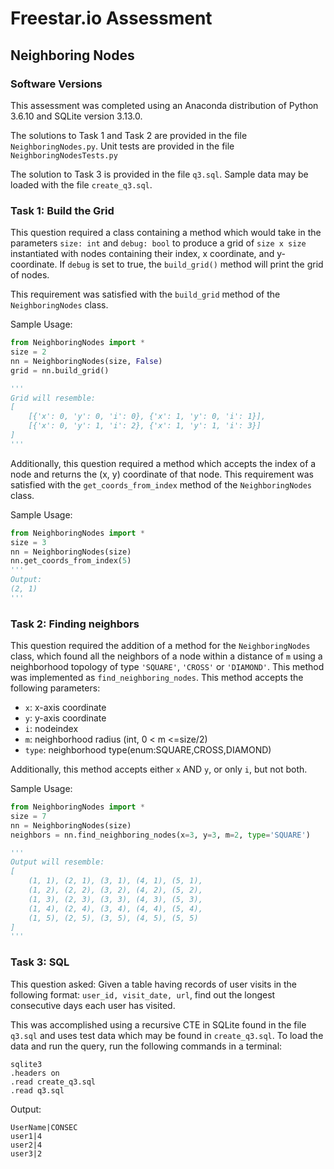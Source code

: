 # Freestar.io Assessment

## Neighboring Nodes

### Software Versions

This assessment was completed using an Anaconda distribution of Python 3.6.10 and SQLite version 3.13.0.

The solutions to Task 1 and Task 2 are provided in the file `NeighboringNodes.py`. Unit tests are provided in the file `NeighboringNodesTests.py`

The solution to Task 3 is provided in the file `q3.sql`. Sample data may be loaded with the file `create_q3.sql`.

### Task 1: Build the Grid

This question required a class containing a method which would take in the parameters `size: int` and `debug: bool` to produce a grid of `size x size` instantiated with nodes containing their index, x coordinate, and y-coordinate. If `debug` is set to true, the `build_grid()` method will print the grid of nodes.

This requirement was satisfied with the `build_grid` method of the `NeighboringNodes` class.

Sample Usage:

```python
from NeighboringNodes import *
size = 2
nn = NeighboringNodes(size, False)
grid = nn.build_grid()

'''
Grid will resemble:
[
    [{'x': 0, 'y': 0, 'i': 0}, {'x': 1, 'y': 0, 'i': 1}], 
    [{'x': 0, 'y': 1, 'i': 2}, {'x': 1, 'y': 1, 'i': 3}]
]
'''
```

Additionally, this question required a method which accepts the index of a node and returns the (x, y) coordinate of that node. This requirement was satisfied with the `get_coords_from_index` method of the `NeighboringNodes` class.

Sample Usage:

```python
from NeighboringNodes import *
size = 3
nn = NeighboringNodes(size)
nn.get_coords_from_index(5)
'''
Output:
(2, 1)
'''
```

### Task 2: Finding neighbors

This question required the addition of a method for the `NeighboringNodes` class, which found all the neighbors of a node within a distance of `m` using a neighborhood topology of type `'SQUARE'`, `'CROSS'` or `'DIAMOND'`. This method was implemented as `find_neighboring_nodes`. This method accepts the following parameters:

* ​`x`:​ ​x-axis coordinate
* ​`y`:​ ​y-axis coordinate
* ​`i`:​ ​nodeindex
* ​`m​​`: neighborhood radius (int, 0 < ​​m​​ <= ​​size/2​)​
* ​`type`:​ ​neighborhood type(enum:SQUARE,CROSS,DIAMOND)

Additionally, this method accepts either `x` AND `y`, or only `i`, but not both.

Sample Usage:

```python
from NeighboringNodes import *
size = 7
nn = NeighboringNodes(size)
neighbors = nn.find_neighboring_nodes(x=3, y=3, m=2, type='SQUARE')

'''
Output will resemble:
[
    (1, 1), (2, 1), (3, 1), (4, 1), (5, 1), 
    (1, 2), (2, 2), (3, 2), (4, 2), (5, 2), 
    (1, 3), (2, 3), (3, 3), (4, 3), (5, 3), 
    (1, 4), (2, 4), (3, 4), (4, 4), (5, 4), 
    (1, 5), (2, 5), (3, 5), (4, 5), (5, 5)
]
'''
```

### Task 3: SQL

This question asked: Given a table having records of user visits in the following format: `user_id, visit_date, url`, find out the longest consecutive days each user has visited.

This was accomplished using a recursive CTE in SQLite found in the file `q3.sql` and uses test data which may be found in `create_q3.sql`. To load the data and run the query, run the following commands in a terminal:

```
sqlite3
.headers on
.read create_q3.sql
.read q3.sql
```
Output:
```
UserName|CONSEC
user1|4
user2|4
user3|2
```












